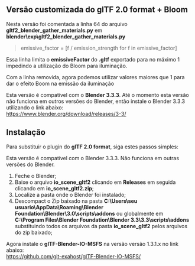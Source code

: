 ## Versão customizada do glTF 2.0 format + Bloom

Nesta versão foi comentada a linha 64 do arquivo **gltf2_blender_gather_materials.py** em **blender\exp\gltf2_blender_gather_materials.py**

>emissive_factor = [f / emission_strength for f in emissive_factor]

Essa linha limita o **emissiveFactor** do **.gltf** exportado para no máximo 1 impedindo a utilização do Bloom para iluminação.

Com a linha removida, agora podemos utilizar valores maiores que 1 para dar o efeito Boom na emissão da iluminação

Esta versão é compatível com o **Blender 3.3.3**. Até o momento esta versão não funciona em outros versões do Blender, então instale o Blender 3.3.3 utilizando o link abaixo:<br>
https://www.blender.org/download/releases/3-3/

## Instalação

Para substituir o plugin do **glTF 2.0 format**, siga estes passos simples:

Esta versão é compatível com o Blender 3.3.3. Não funciona em outras versões do Blender.

1. Feche o Blender;
2. Baixe o arquivo **io_scene_gltf2** clicando em **Releases** em seguida clicando em **io_scene_gltf2.zip**;
3. Localize a pasta onde o Blender foi instalado;
4. Descompact o Zip baixado na pasta **C:\Users\seu usuario\AppData\Roaming\Blender Foundation\Blender\3.0\scripts\addons** ou globalmente em **C:\Program Files\Blender Foundation\Blender 3.3\3.3\scripts\addons** substituindo todos os arquivos da pasta **io_scene_gltf2** pelos arquivos do zip baixado;

Agora instale o **glTF-Blender-IO-MSFS** na versão versão 1.3.1.x no link abaixo:<br>
https://github.com/git-exahost/glTF-Blender-IO-MSFS/

